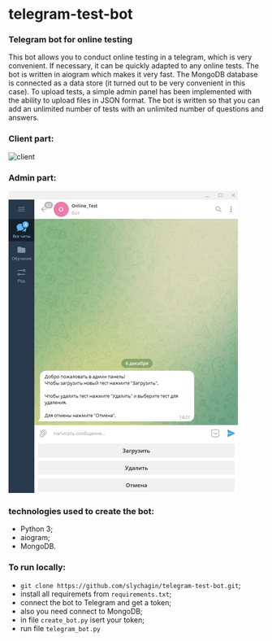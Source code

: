 # telegram-test-bot
### Telegram bot for online testing

This bot allows you to conduct online testing in a telegram, which is very convenient.
If necessary, it can be quickly adapted to any online tests.
The bot is written in aiogram which makes it very fast.
The MongoDB database is connected as a data store (it turned out to be very convenient in this case).
To upload tests, a simple admin panel has been implemented with the ability to upload files in JSON format.
The bot is written so that you can add an unlimited number of tests with an unlimited number of questions and answers.

### Client part:
![client](https://github.com/slychagin/telegram-test-bot/blob/master/demo_gifs/client.gif)

### Admin part:
![admin](https://github.com/slychagin/telegram-test-bot/blob/master/demo_gifs/admin.gif)

### technologies used to create the bot:
- Python 3;
- aiogram;
- MongoDB.

### To run locally:
- `git clone https://github.com/slychagin/telegram-test-bot.git`;
- install all requiremets from `requirements.txt`;
- connect the bot to Telegram and get a token;
- also you need connect to MongoDB;
- in file `create_bot.py` isert your token;
- run file `telegram_bot.py`
